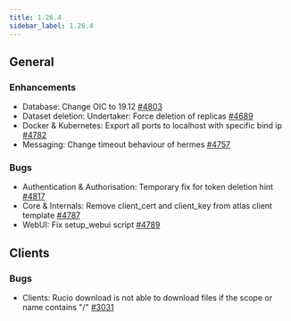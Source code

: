 ```yaml
---
title: 1.26.4
sidebar_label: 1.26.4
---
```


## General

### Enhancements

- Database: Change OIC to 19.12  [#4803](https://github.com/rucio/rucio/issues/4803)
- Dataset deletion: Undertaker: Force deletion of replicas [#4689](https://github.com/rucio/rucio/issues/4689)
- Docker & Kubernetes: Export all ports to localhost with specific bind ip [#4782](https://github.com/rucio/rucio/issues/4782)
- Messaging: Change timeout behaviour of hermes [#4757](https://github.com/rucio/rucio/issues/4757)

### Bugs

- Authentication & Authorisation: Temporary fix for token deletion hint [#4817](https://github.com/rucio/rucio/issues/4817)
- Core & Internals: Remove client_cert and client_key from atlas client template [#4787](https://github.com/rucio/rucio/issues/4787)
- WebUI: Fix setup_webui script [#4789](https://github.com/rucio/rucio/issues/4789)

## Clients

### Bugs

- Clients: Rucio download is not able to download files if the scope or name contains "/" [#3031](https://github.com/rucio/rucio/issues/3031)
